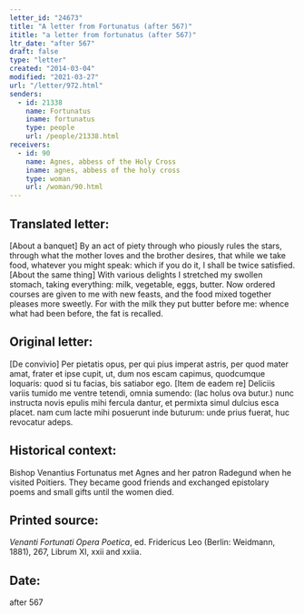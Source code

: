 ```yaml
---
letter_id: "24673"
title: "A letter from Fortunatus (after 567)"
ititle: "a letter from fortunatus (after 567)"
ltr_date: "after 567"
draft: false
type: "letter"
created: "2014-03-04"
modified: "2021-03-27"
url: "/letter/972.html"
senders:
  - id: 21338
    name: Fortunatus
    iname: fortunatus
    type: people
    url: /people/21338.html
receivers:
  - id: 90
    name: Agnes, abbess of the Holy Cross
    iname: agnes, abbess of the holy cross
    type: woman
    url: /woman/90.html
---
```

<h2> Translated letter:</h2>[About a banquet]
By an act of piety through who piously rules the stars,
through what the mother loves and the brother desires,
that while we take food, whatever you might speak:
which if you do it, I shall be twice satisfied.
[About the same thing]
With various delights I stretched my swollen stomach,
taking everything:  milk, vegetable, eggs, butter.
Now ordered courses are given to me with new feasts,
and the food mixed together pleases more sweetly.
For with the milk they put butter before me:
whence what had been before, the fat is recalled.
<h2 class="mt-4"> Original letter:</h2>[De convivio]
Per pietatis opus, per qui pius imperat astris,
per quod mater amat, frater et ipse cupit,
ut, dum nos escam capimus, quodcumque loquaris:
quod si tu facias, bis satiabor ego.
[Item de eadem re]
Deliciis variis tumido me ventre tetendi,
omnia sumendo:  (lac holus ova butur.)
nunc instructa novis epulis mihi fercula dantur,
et permixta simul dulcius esca placet.
nam cum lacte mihi posuerunt inde buturum:
unde prius fuerat, huc revocatur adeps.
<h2 class="mt-4"> Historical context:</h2>Bishop Venantius Fortunatus met Agnes and her patron Radegund when he visited Poitiers. They became good friends and exchanged epistolary poems and small gifts until the women died.
<h2 class="mt-4"> Printed source:</h2><p><em>Venanti Fortunati Opera Poetica</em>, ed. Fridericus Leo (Berlin: Weidmann, 1881), 267, Librum XI, xxii and xxiia.</p><h2 class="mt-4"> Date:</h2>after 567